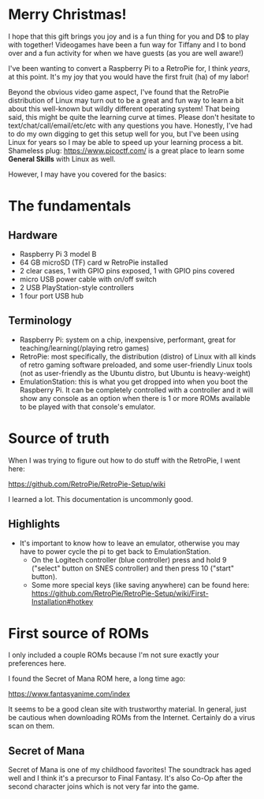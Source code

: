 # Merry Christmas!
I hope that this gift brings you joy and is a fun thing for you and D$ to play with together!
Videogames have been a fun way for Tiffany and I to bond over and a fun activity for when we 
have guests (as you are well aware!)

I've been wanting to convert a Raspberry Pi to a RetroPie for, I think *years*, at this point.
It's my joy that you would have the first fruit (ha) of my labor!

Beyond the obvious video game aspect, I've found that the RetroPie distribution of Linux may
turn out to be a great and fun way to learn a bit about this well-known but wildly different
operating system! That being said, this might be quite the learning curve at times. Please
don't hesitate to text/chat/call/email/etc/etc with any questions you have. Honestly, I've
had to do my own digging to get this setup well for you, but I've been using Linux for years
so I may be able to speed up your learning process a bit. Shameless plug:
https://www.picoctf.com/ is a great place to learn some **General Skills** with Linux as 
well.

However, I may have you covered for the basics:

# The fundamentals

## Hardware

* Raspberry Pi 3 model B
* 64 GB microSD (TF) card w RetroPie installed
* 2 clear cases, 1 with GPIO pins exposed, 1 with GPIO pins covered
* micro USB power cable with on/off switch
* 2 USB PlayStation-style controllers
* 1 four port USB hub

## Terminology

* Raspberry Pi: system on a chip, inexpensive, performant, great for teaching/learning(/playing retro games)
* RetroPie: most specifically, the distribution (distro) of Linux with all kinds of retro gaming software preloaded, and some user-friendly Linux tools (not as user-friendly as the Ubuntu distro, but Ubuntu is heavy-weight)
* EmulationStation: this is what you get dropped into when you boot the Raspberry Pi. It can be completely controlled with a controller and it will show any console as an option when there is 1 or more ROMs available to be played with that console's emulator.

# Source of truth
When I was trying to figure out how to do stuff with the RetroPie, I went here:

https://github.com/RetroPie/RetroPie-Setup/wiki

I learned a lot. This documentation is uncommonly good.

## Highlights
* It's important to know how to leave an emulator, otherwise you may have to power cycle the pi to get back to EmulationStation.
  * On the Logitech controller (blue controller) press and hold 9 ("select" button on SNES controller) and then press 10 ("start" button).
  * Some more special keys (like saving anywhere) can be found here: https://github.com/RetroPie/RetroPie-Setup/wiki/First-Installation#hotkey


# First source of ROMs
I only included a couple ROMs because I'm not sure exactly your preferences here.

I found the Secret of Mana ROM here, a long time ago:

https://www.fantasyanime.com/index

It seems to be a good clean site with trustworthy material. In general, just be cautious 
when downloading ROMs from the Internet. Certainly do a virus scan on them.

## Secret of Mana
Secret of Mana is one of my childhood favorites! The soundtrack has aged well and I think it's a precursor to Final Fantasy. It's also Co-Op after the second character joins which is not very far into the game.
